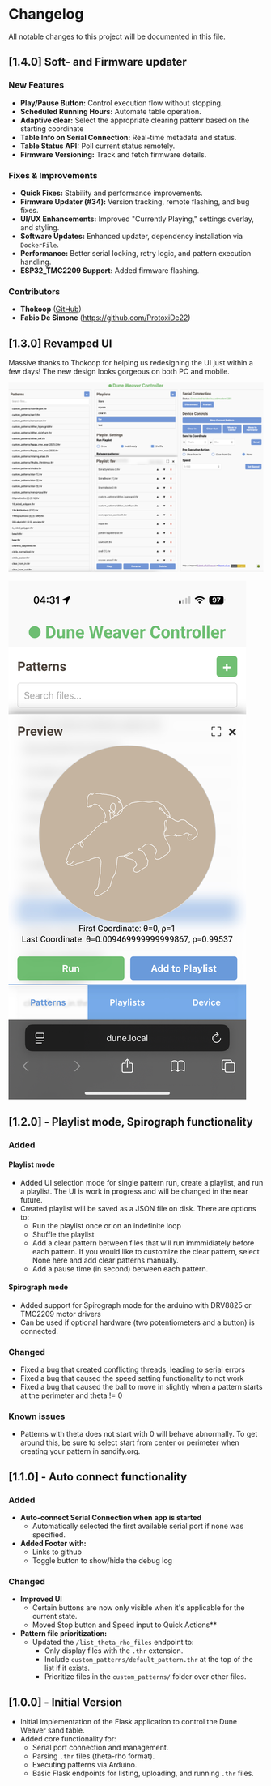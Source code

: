 # Changelog

All notable changes to this project will be documented in this file.

## [1.4.0] Soft- and Firmware updater

### New Features
- **Play/Pause Button:** Control execution flow without stopping.
- **Scheduled Running Hours:** Automate table operation.
- **Adaptive clear:** Select the appropriate clearing pattenr based on the starting coordinate
- **Table Info on Serial Connection:** Real-time metadata and status.
- **Table Status API:** Poll current status remotely.
- **Firmware Versioning:** Track and fetch firmware details.

### Fixes & Improvements
- **Quick Fixes:** Stability and performance improvements.
- **Firmware Updater (#34):** Version tracking, remote flashing, and bug fixes.
- **UI/UX Enhancements:** Improved "Currently Playing," settings overlay, and styling.
- **Software Updates:** Enhanced updater, dependency installation via `DockerFile`.
- **Performance:** Better serial locking, retry logic, and pattern execution handling.
- **ESP32_TMC2209 Support:** Added firmware flashing.

### Contributors
- **Thokoop** ([GitHub](https://github.com/Thokoop))
- **Fabio De Simone** (https://github.com/ProtoxiDe22)

## [1.3.0] Revamped UI

Massive thanks to Thokoop for helping us redesigning the UI just within a few days! The new design looks gorgeous on both PC and mobile. 

![New UI](./static/UI_1.3.png)

![New UI mobile](./static/IMG_9753.png)

## [1.2.0] - Playlist mode, Spirograph functionality

### Added

#### Playlist mode

- Added UI selection mode for single pattern run, create a playlist, and run a playlist. The UI is work in progress and will be changed in the near future.
- Created playlist will be saved as a JSON file on disk. There are options to:
  - Run the playlist once or on an indefinite loop
  - Shuffle the playlist
  - Add a clear pattern between files that will run immmidiately before each pattern. If you would like to customize the clear pattern, select None here and add clear patterns manually.
  - Add a pause time (in second) between each pattern.

#### Spirograph mode

- Added support for Spirograph mode for the arduino with DRV8825 or TMC2209 motor drivers
- Can be used if optional hardware (two potentiometers and a button) is connected.

### Changed

- Fixed a bug that created conflicting threads, leading to serial errors
- Fixed a bug that caused the speed setting functionality to not work
- Fixed a bug that caused the ball to move in slightly when a pattern starts at the perimeter and theta != 0

### Known issues

- Patterns with theta does not start with 0 will behave abnormally. To get around this, be sure to select start from center or perimeter when creating your pattern in sandify.org.

## [1.1.0] - Auto connect functionality

### Added
- **Auto-connect Serial Connection when app is started**
    - Automatically selected the first available serial port if none was specified.
- **Added Footer with:**
  - Links to github
  - Toggle button to show/hide the debug log

### Changed
- **Improved UI**
  - Certain buttons are now only visible when it's applicable for the current state.
  - Moved Stop button and Speed input to Quick Actions**
- **Pattern file prioritization:**
    - Updated the `/list_theta_rho_files` endpoint to:
        - Only display files with the `.thr` extension.
        - Include `custom_patterns/default_pattern.thr` at the top of the list if it exists.
        - Prioritize files in the `custom_patterns/` folder over other files.

## [1.0.0] - Initial Version
- Initial implementation of the Flask application to control the Dune Weaver sand table.
- Added core functionality for:
    - Serial port connection and management.
    - Parsing `.thr` files (theta-rho format).
    - Executing patterns via Arduino.
    - Basic Flask endpoints for listing, uploading, and running `.thr` files.
